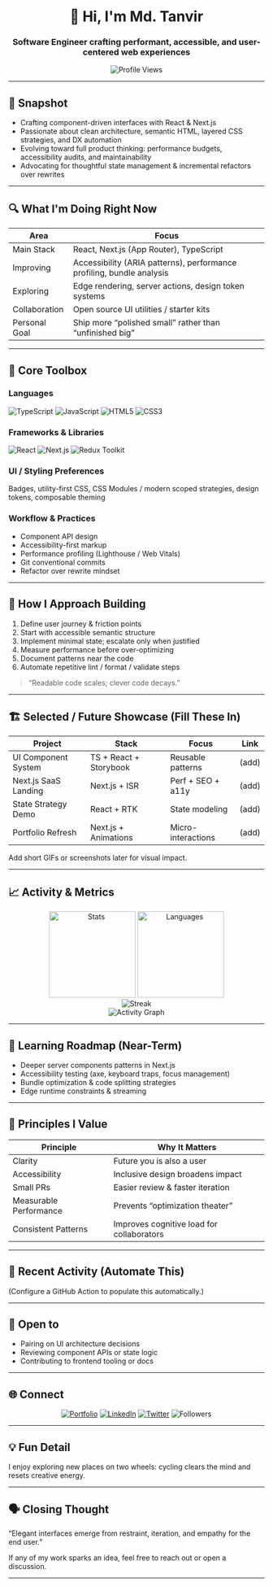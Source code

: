 <!-- Profile Header -->
<div align="center">

<h1>👋 Hi, I'm <strong>Md. Tanvir</strong></h1>
<h3>Software Engineer crafting performant, accessible, and user-centered web experiences</h3>

<img src="https://komarev.com/ghpvc/?username=Tanvir1407&color=blueviolet&style=flat-square" alt="Profile Views"/>

</div>

---

## 🚦 Snapshot

- Crafting component-driven interfaces with React & Next.js
- Passionate about clean architecture, semantic HTML, layered CSS strategies, and DX automation
- Evolving toward full product thinking: performance budgets, accessibility audits, and maintainability
- Advocating for thoughtful state management & incremental refactors over rewrites

---

## 🔍 What I'm Doing Right Now

| Area | Focus |
|------|-------|
| Main Stack | React, Next.js (App Router), TypeScript |
| Improving | Accessibility (ARIA patterns), performance profiling, bundle analysis |
| Exploring | Edge rendering, server actions, design token systems |
| Collaboration | Open source UI utilities / starter kits |
| Personal Goal | Ship more “polished small” rather than “unfinished big” |

---

## 🧰 Core Toolbox

### Languages
![TypeScript](https://img.shields.io/badge/TypeScript-3178C6?logo=typescript&logoColor=white&style=for-the-badge)
![JavaScript](https://img.shields.io/badge/JavaScript-F7E018?logo=javascript&logoColor=111&style=for-the-badge)
![HTML5](https://img.shields.io/badge/HTML5-e34f26?logo=html5&logoColor=white&style=for-the-badge)
![CSS3](https://img.shields.io/badge/CSS3-1572B6?logo=css3&logoColor=white&style=for-the-badge)

### Frameworks & Libraries
![React](https://img.shields.io/badge/React-20232A?logo=react&logoColor=61dafb&style=for-the-badge)
![Next.js](https://img.shields.io/badge/Next.js-000?logo=next.js&logoColor=white&style=for-the-badge)
![Redux Toolkit](https://img.shields.io/badge/Redux_Toolkit-593D88?logo=redux&logoColor=white&style=for-the-badge)

### UI / Styling Preferences
Badges, utility-first CSS, CSS Modules / modern scoped strategies, design tokens, composable theming

### Workflow & Practices
- Component API design
- Accessibility-first markup
- Performance profiling (Lighthouse / Web Vitals)
- Git conventional commits
- Refactor over rewrite mindset

---

## 🧪 How I Approach Building

1. Define user journey & friction points  
2. Start with accessible semantic structure  
3. Implement minimal state; escalate only when justified  
4. Measure performance before over-optimizing  
5. Document patterns near the code  
6. Automate repetitive lint / format / validate steps  

> “Readable code scales; clever code decays.”

---

## 🏗️ Selected / Future Showcase (Fill These In)

| Project | Stack | Focus | Link |
|---------|-------|-------|------|
| UI Component System | TS + React + Storybook | Reusable patterns | (add) |
| Next.js SaaS Landing | Next.js + ISR | Perf + SEO + a11y | (add) |
| State Strategy Demo | React + RTK | State modeling | (add) |
| Portfolio Refresh | Next.js + Animations | Micro-interactions | (add) |

Add short GIFs or screenshots later for visual impact.

---

## 📈 Activity & Metrics

<div align="center">
  <img height="170" src="https://github-readme-stats.vercel.app/api?username=Tanvir1407&show_icons=true&theme=tokyonight&include_all_commits=true&count_private=true" alt="Stats"/>
  <img height="170" src="https://github-readme-stats.vercel.app/api/top-langs/?username=Tanvir1407&layout=compact&langs_count=8&theme=tokyonight" alt="Languages"/>
</div>

<div align="center">
  <img src="https://github-readme-streak-stats.herokuapp.com/?user=Tanvir1407&theme=tokyonight&hide_border=true" alt="Streak"/>
</div>

<div align="center">
  <img src="https://github-readme-activity-graph.vercel.app/graph?username=Tanvir1407&theme=tokyo-night&bg_color=1a1b27&color=70a5fd&line=bf91f3&point=38bdae&area=true&hide_border=true" alt="Activity Graph"/>
</div>

---

## 🎯 Learning Roadmap (Near-Term)

- Deeper server components patterns in Next.js
- Accessibility testing (axe, keyboard traps, focus management)
- Bundle optimization & code splitting strategies
- Edge runtime constraints & streaming

---

## 🧩 Principles I Value

| Principle | Why It Matters |
|-----------|----------------|
| Clarity | Future you is also a user |
| Accessibility | Inclusive design broadens impact |
| Small PRs | Easier review & faster iteration |
| Measurable Performance | Prevents “optimization theater” |
| Consistent Patterns | Improves cognitive load for collaborators |

---

## 🔄 Recent Activity (Automate This)

<!--START_SECTION:activity-->
(Configure a GitHub Action to populate this automatically.)
<!--END_SECTION:activity-->

---

## 🤝 Open to

- Pairing on UI architecture decisions  
- Reviewing component APIs or state logic  
- Contributing to frontend tooling or docs  

---

## 🌐 Connect

<div align="center">

[![Portfolio](https://img.shields.io/badge/Portfolio-Live-orange?style=for-the-badge&logo=vercel&logoColor=white)](https://tanvir-s-portfolio.netlify.app/)
[![LinkedIn](https://img.shields.io/badge/LinkedIn-Profile-0A66C2?style=for-the-badge&logo=linkedin&logoColor=white)](https://www.linkedin.com/in/md-tanvir-67834826a/)
[![Twitter](https://img.shields.io/badge/Twitter-@tanvir_1407-1DA1F2?style=for-the-badge&logo=twitter&logoColor=white)](https://twitter.com/tanvir_1407)
![Followers](https://img.shields.io/github/followers/Tanvir1407?style=social)

</div>

---

## 💡 Fun Detail

I enjoy exploring new places on two wheels: cycling clears the mind and resets creative energy.

---

## 🗣️ Closing Thought

“Elegant interfaces emerge from restraint, iteration, and empathy for the end user.”

If any of my work sparks an idea, feel free to reach out or open a discussion.

---
